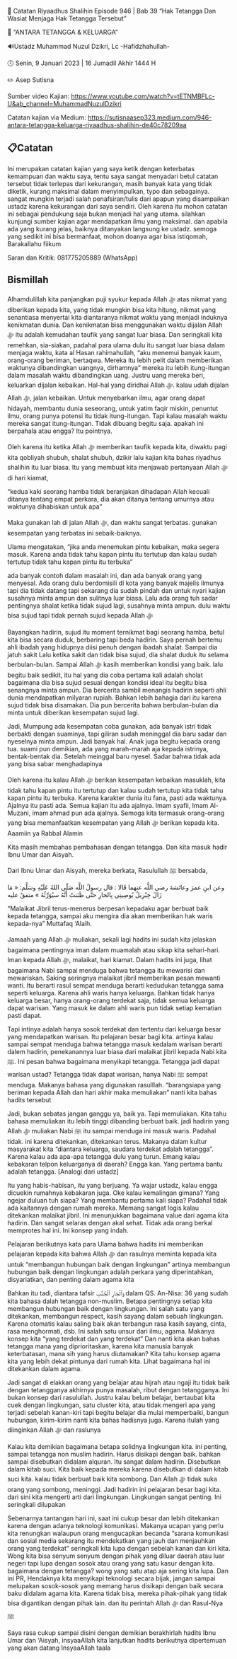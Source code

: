 📓 Catatan Riyaadhus Shalihin Episode 946 | Bab 39 “Hak Tetangga Dan Wasiat Menjaga Hak Tetangga Tersebut”

📝 “ANTARA TETANGGA & KELUARGA”

🔊Ustadz Muhammad Nuzul Dzikri, Lc -Hafidzhahullah-

🕔 Senin, 9 Januari 2023 | 16 Jumadil Akhir 1444 H

✏️ Asep Sutisna

Sumber video Kajian: https://www.youtube.com/watch?v=tETNMBFLc-U&ab_channel=MuhammadNuzulDzikri

Catatan kajian via Medium: https://sutisnaasep323.medium.com/946-antara-tetangga-keluarga-riyaadhus-shalihin-de40c78209aa

📋Catatan
---

Ini merupakan catatan kajian yang saya ketik dengan keterbatas kemampuan dan waktu saya, tentu saya sangat menyadari betul catatan tersebut tidak terlepas dari kekurangan, masih banyak kata yang tidak diketik, kurang maksimal dalam menyimpulkan, typo dan sebagainya. sangat mungkin terjadi salah penafsiran/tulis dari apapun yang disampaikan ustadz karena kekurangan dari saya sendiri. Oleh karena itu mohon catatan ini sebagai pendukung saja bukan menjadi hal yang utama. silahkan kunjungi sumber kajian agar mendapatkan ilmu yang maksimal. dan apabila ada yang kurang jelas, baiknya ditanyakan langsung ke ustadz. semoga yang sedikit ini bisa bermanfaat, mohon doanya agar bisa istiqomah, Barakallahu fiikum

Saran dan Kritik: 081775205889 (WhatsApp)

Bismillah
---

Alhamdulillah kita panjangkan puji syukur kepada Allah ﷻ atas nikmat yang diberikan kepada kita, yang tidak mungkin bisa kita hitung, nikmat yang senantiasa menyertai kita diantaranya nikmat waktu yang menjadi induknya kenikmatan dunia. Dan kenikmatan bisa menggunakan waktu dijalan Allah ﷻ itu adalah kemudahan taufik yang sangat luar biasa. Dan seringkali kita remehkan, sia-siakan, padahal para ulama dulu itu sangat luar biasa dalam menjaga waktu, kata al Hasan rahimahullah, “aku menemui banyak kaum, orang-orang beriman, bertaqwa. Mereka itu lebih pelit dalam memberikan waktunya dibandingkan uangnya, dirhamnya” mereka itu lebih itung-itungan dalam masalah waktu dibandingkan uang. Justru uang mereka beri, keluarkan dijalan kebaikan. Hal-hal yang diridhai Allah ﷻ. kalau udah dijalan Allah ﷻ, jalan kebaikan. Untuk menyebarkan ilmu, agar orang dapat hidayah, membantu dunia seseorang, untuk yatim faqir miskin, penuntut ilmu, orang punya potensi itu tidak itung-itungan. Tapi kalau masalah waktu mereka sangat itung-itungan. Tidak dibuang begitu saja. apakah ini berpahala atau engga? Itu pointnya.

Oleh karena itu ketika Allah ﷻ memberikan taufik kepada kita, diwaktu pagi kita qobliyah shubuh, shalat shubuh, dzikir lalu kajian kita bahas riyadhus shalihin itu luar biasa. Itu yang membuat kita menjawab pertanyaan Allah ﷻ di hari kiamat,

“kedua kaki seorang hamba tidak beranjakan dihadapan Allah kecuali ditanya tentang empat perkara, dia akan ditanya tentang umurnya atau waktunya dihabiskan untuk apa”

Maka gunakan lah di jalan Allah ﷻ, dan waktu sangat terbatas. gunakan kesempatan yang terbatas ini sebaik-baiknya.

Ulama mengatakan, “jika anda menemukan pintu kebaikan, maka segera masuk. Karena anda tidak tahu kapan pintu itu tertutup dan kalau sudah tertutup tidak tahu kapan pintu itu terbuka”

ada banyak contoh dalam masalah ini, dan ada banyak orang yang menyesal. Ada orang dulu berdomisili di kota yang banyak majelis ilmunya tapi dia tidak datang tapi sekarang dia sudah pindah dan untuk nyari kajian susahnya minta ampun dan sulitnya luar biasa. Lalu ada orang tuh sadar pentingnya shalat ketika tidak sujud lagi, susahnya minta ampun. dulu waktu bisa sujud tapi tidak pernah sujud kepada Allah ﷻ

Bayangkan hadirin, sujud itu moment ternikmat bagi seorang hamba, betul kita bisa secara duduk, berbaring tapi beda hadirin. Saya pernah bertemu ahli ibadah yang hidupnya diisi penuh dengan ibadah shalat. Sampai dia jatuh sakit Lalu ketika sakit dan tidak bisa sujud, dia shalat duduk itu selama berbulan-bulan. Sampai Allah ﷻ kasih memberikan kondisi yang baik. lalu begitu baik sedikit, itu hal yang dia coba pertama kali adalah sholat bagaimana dia bisa sujud sesuai dengan kondisi ideal itu begitu bisa senangnya minta ampun. Dia bercerita sambil menangis hadirin seperti ahli dunia mendapatkan milyaran rupiah. Bahkan lebih bahagia dari itu karena sujud tidak bisa disamakan. Dia pun bercerita bahwa berbulan-bulan dia minta untuk diberikan kesempatan sujud lagi.

Jadi, Mumpung ada kesempatan coba gunakan, ada banyak istri tidak berbakti dengan suaminya, tapi giliran sudah meninggal dia baru sadar dan nyeselnya minta ampun. Jadi banyak hal. Anak juga begitu kepada orang tua. suami pun demikian, ada yang marah-marah aja kepada istrinya, bentak-bentak dia. Setelah meinggal baru nyesel. Sadar bahwa tidak ada yang bisa sabar menghadapinya

Oleh karena itu kalau Allah ﷻ berikan kesempatan kebaikan masuklah, kita tidak tahu kapan pintu itu tertutup dan kalau sudah tertutup kita tidak tahu kapan pintu itu terbuka. Karena karakter dunia itu fana, pasti ada waktunya. Ajalnya itu pasti ada. Semua kajian itu ada ajalnya. Imam syafii, Imam Al-Muzani, imam ahmad pun ada ajalnya. Semoga kita termasuk orang-orang yang bisa memanfaatkan kesempatan yang Allah ﷻ berikan kepada kita. Aaamiin ya Rabbal Alamin

Kita masih membahas pembahasan dengan tetangga. Dan kita masuk hadir Ibnu Umar dan Aisyah.

Dari Ibnu Umar dan Aisyah, mereka berkata, Rasulullah ﷺ bersabda,

وعن ابنِ عمرَ وعائشةَ رضي اللَّه عنهما قَالا : قال رسولُ اللَّه صَلّى اللهُ عَلَيْهِ وسَلَّم: « مَا زَالَ جِبْرِيلُ يُوصِينِي بِالجارِ حتَّى ظَنَنتُ أَنَّهُ سيُوَرِّثُهُ » متفقٌ عليه

“Malaikat Jibril terus-menerus berpesan kepadaku agar berbuat baik kepada tetangga, sampai aku mengira dia akan memberikan hak waris kepada-nya” Muttafaq ‘Alaih.

Jamaah yang Allah ﷻ muliakan, sekali lagi hadits ini sudah kita jelaskan bagaimana pentingnya iman dalam muamalah atau sikap kita sehari-hari. Iman kepada Allah ﷻ, malaikat, hari kiamat. Dalam hadits ini juga, lihat bagaimana Nabi sampai menduga bahwa tetangga itu mewarisi dan mewariskan. Saking seringnya malaikat jibril memberikan pesan mewanti wanti. Itu berarti rasul sempat menduga berarti kedudukan tetangga sama seperti keluarga. Karena ahli waris hanya keluarga. Bahkan tidak hanya keluarga besar, hanya orang-orang terdekat saja, tidak semua keluarga dapat warisan. Yang masuk ke dalam ahli waris pun tidak setiap kematian pasti dapat.

Tapi intinya adalah hanya sosok terdekat dan tertentu dari keluarga besar yang mendapatkan warisan. Itu pelajaran besar bagi kita. artinya kalau sampai sempat menduga bahwa tetangga masuk kedalam warisan berarti dalem hadirin, penekanannya luar biasa dari malaikat jibril kepada Nabi kita ﷺ. Ini pesan bahwa bagaimana menyikapi tetangga. Tetangga jadi dapat warisan ustad? Tetangga tidak dapat warisan, hanya Nabi ﷺ sempat menduga. Makanya bahasa yang digunakan rasulllah. “barangsiapa yang beriman kepada Allah dan hari akhir maka memuliakan” nanti kita bahas hadits tersebut

Jadi, bukan sebatas jangan ganggu ya, baik ya. Tapi memuliakan. Kita tahu bahasa memuliakan itu lebih tinggi dibanding berbuat baik. jadi hadirin yang Allah ﷻ muliakan Nabi ﷺ itu sampai menduga ini masuk waris. Padahal tidak. ini karena ditekankan, ditekankan terus. Makanya dalam kultur masyarakat kita “diantara keluarga, saudara terdekat adalah tetangga”. Karena kalau ada apa-apa tetangga dulu yang turun. Emang kalau kebakaran telpon keluarganya di daerah? Engga kan. Yang pertama bantu adalah tetangga. [Analogi dari ustadz]

Itu yang habis-habisan, itu yang berjuang. Ya wajar ustadz, kalau engga dicuekin rumahnya kebakaran juga. Oke kalau kemalingan gimana? Yang ngejar duluan tuh siapa? Yang membantu pertama kali siapa? Padahal tidak ada kaitannya dengan rumah mereka. Memang sangat logis kalau ditekankan malaikat jibril. Ini menunjukkan bagaimana value dari agama kita hadirin. Dan sangat selaras dengan akal sehat. Tidak ada orang berkal memprotes hal ini. Ini konsep yang indah.

Pelajaran berikutnya kata para Ulama bahwa hadits ini memberikan pelajaran kepada kita bahwa Allah ﷻ dan rasulnya meminta kepada kita untuk “membangun hubungan baik dengan lingkungan” artinya membangun hubungan baik dengan lingkungan adalah perkara yang diperintahkan, disyariatkan, dan penting dalam agama kita

Bahkan itu tadi, diantara tafsir وَٱلْجَارِ ٱلْجُنُبِ dalam QS. An-Nisa: 36 yang sudah kita bahasa dalah tetangga non-muslim. Betapa pentingnya setiap kita membangun hubungan baik dengan lingkungan. Ini salah satu yang ditekankan, membangun respect, kasih sayang dalam sebuah lingkungan. Karena otomatis kalau saling baik akan terbangun rasa kasih sayang, cinta, rasa menghormati, dsb. Ini salah satu unsur dari ilmu, agama. Makanya konsep kita “yang terdekat dan yang terdekat” Dan nanti kita akan bahas tetangga mana yang diprioritaskan, karena kita manusia banyak keterbatasan, mana sih yang harus diutamakan? Kita tahu konsep agama kita yang lebih dekat pintunya dari rumah kita. Lihat bagaimana hal ini ditekankan dalam agama.

Jadi sangat di elakkan orang yang belajar atau hijrah atau ngaji itu tidak baik dengan tetangganya akhirnya punya masalah, ribut dengan tetangganya. Ini bukan konsep dari rasulullah. Justru kalau belum belajar, bertaubat kita cuek dengan lingkungan, satu cluster kita, atau tidak mengeri apa yang terjadi sebelah kanan-kiri tapi begitu belajar dia mulai memperbaiki, bangun hubungan, kirim-kirim nanti kita bahas hadisnya juga. Karena itulah yang diinginkan Allah ﷻ dan raslunya

Kalau kita demikian bagaimana betapa solidnya lingkungan kita. ini penting, sampai tetangga non muslim hadirin. Harus disikapi dengan baik. bahkan sampai disebutkan didalam alquran. Itu sangat dalam hadirin. Disebutkan dalam kitab suci. Kita baik kepada mereka karena disebutkan di dalam kitab suci kita. kalau tidak berbuat baik kita sombong. Dan Allah ﷻ tidak suka orang yang sombong, meninggi. Jadi hadirin ini pelajaran besar bagi kita. dari sini kita mengerti arti dari lingkungan. Lingkungan sangat penting. Ini seringkali dilupakan

Sebenarnya tantangan hari ini, saat ini cukup besar dan lebih ditekankan karena dengan adanya teknologi komunikasi. Makanya ucapan yang perlu kita renungkan walaupun orang mengucapkan becanda “sarana komunikasi dan sosial media sekarang itu mendekatkan yang jauh dan menjauhkan orang yang terdekat” seringkali kita lupa dengan sebelah kanan dan kiri kita. Wong kita bisa senyum senyum dengan pihak yang diluar daerah atau luar negeri tapi lupa dengan sosok atau orang yang satu kasur dengan kita. bagaimana dengan tetangga? wong yang satu atap aja sering kita lupa. Dan ini PR, Hendaknya kita menyikapi teknologi secara bijak, jangan sampai melupakan sosok-sosok yang memang harus disikapi dengan baik secara baku didalam agama kita. Karena tidak bisa, mereka pihak-pihak yang tidak bisa digantikan dengan pihak lain. dan itu perintah Allah ﷻ dan Rasul-Nya ﷺ

Saya rasa cukup sampai disini dengan demikian berakhirlah hadits Ibnu Umar dan ‘Aisyah, insyaaAllah kita lanjutkan hadits berikutnya dipertemuan yang akan datang InsyaaAllah taala
